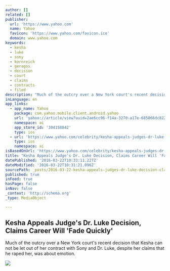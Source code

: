 ```yaml
---
author: []
related: []
publisher:
  url: 'https://www.yahoo.com'
  name: Yahoo
  favicon: 'https://www.yahoo.com/favicon.ico'
  domain: www.yahoo.com
keywords:
  - kesha
  - luke
  - sony
  - kornreich
  - geragos
  - decision
  - court
  - claims
  - contracts
  - filed
description: "Much of the outcry over a New York court's recent decision that Kesha can not be let out of her contract with Sony and Dr. Luke, despite her claims that he raped her, was about emotion."
inLanguage: en
app_links:
  - app_name: Yahoo
    package: com.yahoo.mobile.client.android.yahoo
    url: 'yahoo://article/view?uuid=2ae6cc96-f14a-3270-a17e-685866dc8225&src=web'
    namespace: ai
    app_store_id: '304158842'
    type: ios
  - url: 'https://www.yahoo.com/celebrity/kesha-appeals-judges-dr-luke-decision-claims-205242195.html'
    type: ios
    namespace: ai
isBasedOnUrl: 'https://www.yahoo.com/celebrity/kesha-appeals-judges-dr-luke-decision-claims-205242195.html'
title: "Kesha Appeals Judge's Dr. Luke Decision, Claims Career Will 'Fade Quickly'"
datePublished: '2016-03-22T10:33:11.227Z'
dateModified: '2016-03-22T10:31:21.096Z'
sourcePath: _posts/2016-03-22-kesha-appeals-judges-dr-luke-decision-claims-career-will.md
published: true
inFeed: true
hasPage: false
inNav: false
_context: 'http://schema.org'
_type: MediaObject

---
```

<article style=""><h1>Kesha Appeals Judge's Dr. Luke Decision, Claims Career Will 'Fade Quickly'</h1><p>Much of the outcry over a New York court's recent decision that Kesha can not be let out of her contract with Sony and Dr. Luke, despite her claims that he raped her, was about emotion.</p><img src="https://s.yimg.com/ny/api/res/1.2/7PKIu410h32V_fVwdPLZ2g--/YXBwaWQ9aGlnaGxhbmRlcjtzbT0xO3c9ODAwO2lsPXBsYW5l/http://41.media.tumblr.com/60268d2b0045bdc12275484de46f43c0/tumblr_inline_o4epmpez501twign1_1280.jpg" /></article>